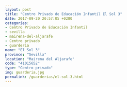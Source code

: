 ```yaml
---
layout: post
title: "Centro Privado de Educación Infantil El Sol 3"
date: 2017-09-20 20:57:05 +0200
categories:
- Centro Privado de Educación Infantil
- sevilla
- mairena-del-aljarafe
- Centro privado
- guarderia
name: "El Sol 3"
province: "Sevilla"
location: "Mairena del Aljarafe"
code: "41015652"
type: "Centro privado"
img: guarderia.jpg
permalink: /guarderias/el-sol-3.html
---
```

